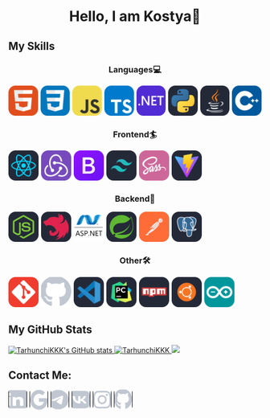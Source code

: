 <h1 style="text-align:center;">Hello, I am Kostya👋</h1>

<h2>My Skills</h2>

<h3 style="text-align:center;">Languages💻</h3>
<div style="display:flex;gap:5px">
    <a href="https://developer.mozilla.org/en-US/docs/Web/HTML" target="_blank" style="display:block;">
        <img width="60px" height="60px" src="./assets/html.svg" alt="HTML">
    </a>
    <a href="https://developer.mozilla.org/en-US/docs/Web/CSS" target="_blank" style="display:block;">
        <img width="60px" height="60px" src="./assets/css.svg" alt="CSS">
    </a>
    <a href="https://developer.mozilla.org/en-US/docs/Web/JavaScript" target="_blank" style="display:block;">
        <img width="60px" height="60px" src="./assets/js.svg" alt="JS">
    </a>
    <a href="https://www.typescriptlang.org/" target="_blank" style="display:block;">
        <img width="60px" height="60px" src="./assets/ts.svg" alt="TS">
    </a>
    <a href="https://dotnet.microsoft.com/en-us/" target="_blank" style="display:block;">
        <img width="60px" height="60px" src="./assets/dotnet.svg" alt=".NET">
    </a>
    <a href="https://www.python.org/" target="_blank" style="display:block;">
        <img width="60px" height="60px" src="./assets/python.svg" alt="Python">
    </a>
    <a href="https://www.java.com/ru/" target="_blank" style="display:block;">
        <img width="60px" height="60px" src="./assets/java.svg" alt="Java">
    </a>
    <a href="https://learn.microsoft.com/ru-ru/cpp/cpp/?view=msvc-170" target="_blank" style="display:block;">
        <img width="60px" height="60px" src="./assets/cpp.svg" alt="C++">
    </a>
</div>


<h3 style="text-align:center;">Frontend🏄</h3>
<div style="display:flex;gap:5px;">
    <a href="https://react.dev/" target="_blank" style="display:block;">
        <img width="60px" height="60px" src="./assets/react.svg" alt="React">
    </a>
    <a href="https://redux.js.org/" target="_blank" style="display:block;">
        <img width="60px" height="60px" src="./assets/redux.svg" alt="Redux">
    </a>
    <a href="https://getbootstrap.com/" target="_blank" style="display:block;">
        <img width="60px" height="60px" src="./assets/bootstrap.svg" alt="Bootstrap">
    </a>
    <a href="https://tailwindcss.com/" target="_blank" style="display:block;">
        <img width="60px" height="60px" src="./assets/tailwind.svg" alt="Tailwind">
    </a>
    <a href="https://sass-lang.com/" target="_blank" style="display:block;">
        <img width="60px" height="60px" src="./assets/sass.svg" alt="Sass">
    </a>
    <a href="https://vitejs.dev/" target="_blank" style="display:block;">
        <img width="60px" height="60px" src="./assets/vite.svg" alt="Vite">
    </a>
</div>

<h3 style="text-align:center;">Backend🚀</h3>
<div style="display:flex;gap:5px;">
    <a href="https://nodejs.org/en" target="_blank" style="display:block;">
        <img width="60px" height="60px" src="./assets/nodejs.svg" alt="NodeJS">
    </a>
    <a href="https://nestjs.com/" target="_blank" style="display:block;">
        <img width="60px" height="60px" src="./assets/nestjs.svg" alt="NestJS">
    </a>
    <a href="https://learn.microsoft.com/ru-ru/aspnet/overview" target="_blank" style="display:block;">
        <img width="60px" height="60px" src="./assets/aspnet.svg" alt="ASP.NET">
    </a>
    <a href="https://spring.io/" target="_blank" style="display:block;">
        <img width="60px" height="60px" src="./assets/spring.svg" alt="Spring">
    </a>
    <a href="https://www.postman.com/" target="_blank" style="display:block;">
        <img width="60px" height="60px" src="./assets/postman.svg" alt="Postman">
    </a>
    <a href="https://www.postgresql.org/" target="_blank" style="display:block;">
        <img width="60px" height="60px" src="./assets/postgres.svg" alt="Postgres">
    </a>
</div>


<h3 style="text-align:center;">Other🛠</h4>
<div style="display:flex;gap:5px;">
    <a href="https://git-scm.com/" target="_blank" style="display:block;">
        <img width="60px" height="60px" src="./assets/git.svg" alt="Git">
    </a>
    <a href="https://github.com/" target="_blank" style="display:block;">
        <img width="60px" height="60px" src="./assets/github.svg" alt="GitHub">
    </a>
    <a href="https://code.visualstudio.com/" target="_blank" style="display:block;">
        <img width="60px" height="60px" src="./assets/vscode.svg" alt="VS Code">
    </a>
    <a href="https://www.jetbrains.com/pycharm/" target="_blank" style="display:block;">
        <img width="60px" height="60px" src="./assets/pycharm.svg" alt="PyCharm">
    </a>
    <a href="https://www.npmjs.com/" target="_blank" style="display:block;">
        <img width="60px" height="60px" src="./assets/npm.svg" alt="npm">
    </a>
    <a href="https://ubuntu.com/" target="_blank" style="display:block;">
        <img width="60px" height="60px" src="./assets/linux.svg" alt="Linux">
    </a>
    <a href="https://www.arduino.cc/" target="_blank" style="display:block;">
        <img width="60px" height="60px" src="./assets/arduino.svg" alt="Arduino">
    </a>
</div>


<h2>My GitHub Stats</h2>
<!-- <div style="margin:auto;display:flex;flex-direction:column;align-items:center"> -->
<div class="display:flex;flex-direction:column;">
    <a href="http://www.github.com/TarhunchiKKK">
        <img src="https://github-readme-stats-beta-ten-21.vercel.app/api?username=TarhunchiKKK&show_icons=true&hide=issues,&count_private=true&title_color=2F80ED&text_color=ffffff&icon_color=2F80ED&bg_color=003141&hide_border=true&show_icons=true&show=prs_merged,prs_merged" alt="TarhunchiKKK's GitHub stats" />
    </a>
    <a href="http://www.github.com/TarhunchiKKK">
        <img src="https://github-readme-stats.vercel.app/api/top-langs/?username=TarhunchiKKK&hide_progress=true&show_icons=true&locale=en&layout=compact&text_color=fff&bg_color=003141&langs_count=7&hide_border=true" alt="TarhunchiKKK" />
    </a>
    <a href="http://www.github.com/TarhunchiKKK">
        <img src="https://github-readme-streak-stats.herokuapp.com/?user=TarhunchiKKK&stroke=ffffff&background=003141&ring=2F80ED&fire=2F80ED&currStreakNum=ffffff&currStreakLabel=2F80ED&sideNums=ffffff&sideLabels=ffffff&dates=ffffff&hide_border=true" />
    </a>
</div>


<h2>Contact Me:</h2>
<div style="display:flex;gap:5px;">
    <a style="width:35px;height:35px;border:1px solid black;border-radius:4px;display:flex;justify-content:center;align-items:center;background-color:#fff;" target="_blank" href="https://www.linkedin.com/in/%D0%BA%D0%BE%D0%BD%D1%81%D1%82%D0%B0%D0%BD%D1%82%D0%B8%D0%BD-%D0%B1%D0%B0%D1%80%D0%B8%D0%BB%D0%BE-333974290?utm_source=share&utm_campaign=share_via&utm_content=profile&utm_medium=android_app">
        <img src="./assets/linkedin.svg" alt="Linkedin" width="40px" height="40px"  style="color:white;"></img>
    </a>
    <a style="width:35px;height:35px;border:1px solid black;border-radius:4px;display:flex;justify-content:center;align-items:center;background-color:#fff;" target="_blank" href="mailto:kostabarilo12@gmail.com">
        <img src="./assets/gmail.svg" alt="Gmail" width="40px" height="40px" style="color:white;"></img>
    </a>
    <a style="width:35px;height:35px;border:1px solid black;border-radius:4px;display:flex;justify-content:center;align-items:center;background-color:#fff;" target="_blank" href="https://t.me/kostianchick">
        <img src="./assets/telegram.svg" alt="Telegram" width="40px" height="40px" style="color:blwhiteack;"></img>
    </a>
    <a style="width:35px;height:35px;border:1px solid black;border-radius:4px;display:flex;justify-content:center;align-items:center;background-color:#fff;" target="_blank" href="https://vk.com/id350691569">
        <img src="./assets/vk.svg" alt="VK" width="40px" height="40px" style="color:white;"></img>
    </a>
    <a style="width:35px;height:35px;border:1px solid black;border-radius:4px;display:flex;justify-content:center;align-items:center;background-color:#fff;" target="_blank" href="https://www.instagram.com/_tarhunchick_/">
        <img src="./assets/instagram.svg" alt="Instagram" width="40px" height="40px" style="color:white;"></img>
    </a>
    <a style="width:35px;height:35px;color:white;border:1px solid black;border-radius:4px;display:flex;justify-content:center;align-items:center;background-color:#fff;" target="_blank" href="https://github.com/TarhunchiKKK">
        <img src="./assets/github.svg" alt="GitHub" width="40px" height="40px" style="color:white;"></img>
    </a>
</div>